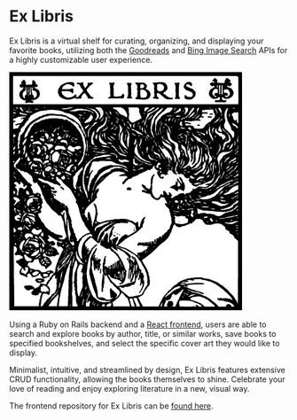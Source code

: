 # Ex Libris

Ex Libris is a virtual shelf for curating, organizing, and displaying your favorite books, utilizing both the [Goodreads](https://www.goodreads.com/api) and [Bing Image Search](https://azure.microsoft.com/en-us/services/cognitive-services/bing-image-search-api/) APIs for a highly customizable user experience.

![Ex Libris](./app/assets/ex-libris.png)

Using a Ruby on Rails backend and a [React frontend](https://github.com/cmaniscalchi/ex-libris-frontend), users are able to search and explore books by author, title, or similar works, save books to specified bookshelves, and select the specific cover art they would like to display.


Minimalist, intuitive, and streamlined by design, Ex Libris features extensive CRUD functionality, allowing the books themselves to shine. Celebrate your love of reading and enjoy exploring literature in a new, visual way.

The frontend repository for Ex Libris can be [found here](https://github.com/cmaniscalchi/ex-libris-frontend).
